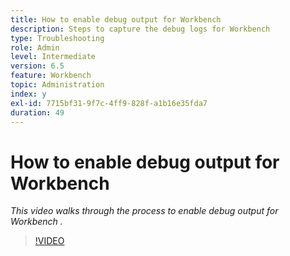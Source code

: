 ```yaml
---
title: How to enable debug output for Workbench
description: Steps to capture the debug logs for Workbench
type: Troubleshooting
role: Admin
level: Intermediate
version: 6.5
feature: Workbench
topic: Administration
index: y
exl-id: 7715bf31-9f7c-4ff9-828f-a1b16e35fda7
duration: 49
---
```

# How to enable debug output for Workbench

*This video walks through the process to enable debug output for Workbench .*

>[!VIDEO](https://video.tv.adobe.com/v/335497?quality=12&learn=on)
